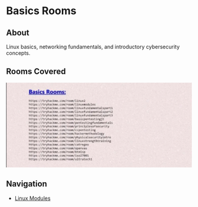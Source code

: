 # Basics Rooms

## About
Linux basics, networking fundamentals, and introductory cybersecurity concepts.

## Rooms Covered
![Rooms List](./rooms-list.png)

## Navigation
- [Linux Modules](./linux-modules.md)